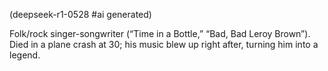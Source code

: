 (deepseek-r1-0528 #ai generated)

Folk/rock singer-songwriter (“Time in a Bottle,” “Bad, Bad Leroy Brown”). Died in a plane crash at 30; his music blew up right after, turning him into a legend.
